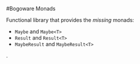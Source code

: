 #Bogoware Monads

Functional library that provides the _missing_ monads:
* `Maybe` and `Maybe<T>`
* `Result` and `Result<T>`
* `MaybeResult` and `MaybeResult<T>`

.
